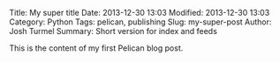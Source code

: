 Title: My super title
Date: 2013-12-30 13:03
Modified: 2013-12-30 13:03
Category: Python
Tags: pelican, publishing
Slug: my-super-post
Author: Josh Turmel
Summary: Short version for index and feeds

This is the content of my first Pelican blog post.
